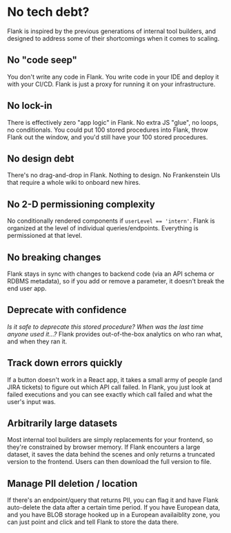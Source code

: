 # No tech debt?

Flank is inspired by the previous generations of internal tool builders, and designed to address some of their shortcomings when it comes to scaling.

## No "code seep"
You don't write any code in Flank. You write code in your IDE and deploy it with your CI/CD. Flank is just a proxy for running it on your infrastructure.

## No lock-in
There is effectively zero "app logic" in Flank. No extra JS "glue", no loops, no conditionals. You could put 100 stored procedures into Flank, throw Flank out the window, and you'd still have your 100 stored procedures.

## No design debt
There's no drag-and-drop in Flank. Nothing to design. No Frankenstein UIs that require a whole wiki to onboard new hires.

## No 2-D permissioning complexity
No conditionally rendered components if `userLevel == 'intern'`. Flank is organized at the level of individual queries/endpoints. Everything is permissioned at that level.

## No breaking changes
Flank stays in sync with changes to backend code (via an API schema or RDBMS metadata), so if you add or remove a parameter, it doesn't break the end user app.

## Deprecate with confidence
_Is it safe to deprecate this stored procedure? When was the last time anyone used it...?_ Flank provides out-of-the-box analytics on who ran what, and when they ran it.

## Track down errors quickly
If a button doesn't work in a React app, it takes a small army of people (and JIRA tickets) to figure out which API call failed. In Flank, you just look at failed executions and you can see exactly which call failed and what the user's input was.

## Arbitrarily large datasets
Most internal tool builders are simply replacements for your frontend, so they're constrained by browser memory. If Flank encounters a large dataset, it saves the data behind the scenes and only returns a truncated version to the frontend. Users can then download the full version to file.

## Manage PII deletion / location
If there's an endpoint/query that returns PII, you can flag it and have Flank auto-delete the data after a certain time period. If you have European data, and you have BLOB storage hooked up in a European availaiblity zone, you can just point and click and tell Flank to store the data there.